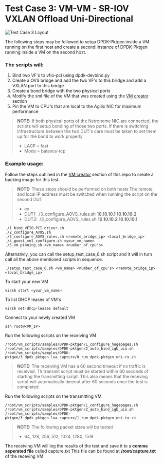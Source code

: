 # Test Case 3: VM-VM - SR-IOV VXLAN Offload Uni-Directional

![Test Case 3 Layout](https://github.com/netronome-support/IVG/blob/master/aovs_2.6B/test_case_2/test_case_2_layout.png?raw=true)

The following steps may be followed to setup DPDK-Pktgen inside a VM running on the first host and create a second instance of DPDK-Pktgen running inside a VM on the second host.

### The scripts will:
1. Bind two VF's to vfio-pci using dpdk-devbind.py
2. Create a OVS bridge and add the two VF's to this bridge and add a VXLAN port to this bridge
3. Create a bond bridge with the two physical ports
4. Modify the xml file of the VM that was created using the [VM creator](https://github.com/netronome-support/IVG/tree/master/aovs_2.6B/vm_creator/ubuntu) section
5. Pin the VM to CPU's that are local to the Agilio NIC for maximum performance

>**NOTE:**
>If both physical ports of the Netronome NIC are connected, the scripts will setup bonding of those two ports.
>If there is switching infrastructure between the two DUT's care must be taken to set them up for the bond to work properly
>- LACP = fast
>- Mode = balance-tcp

### Example usage:
Follow the steps outlined in the [VM creator](https://github.com/netronome-support/IVG/tree/master/aovs_2.6B/vm_creator/ubuntu) section of this repo to create a backing image for this test.
>**NOTE:**
>These steps should be performed on both hosts
>The remote and local IP address must be switched when running the script on the second DUT
>- ex
>- DUT1: ./3_configure_AOVS_rules.sh **10.10.10.1 10.10.10.2**
>- DUT2: ./3_configure_AOVS_rules.sh **10.10.10.2 10.10.10.1**
```
./1_bind_VFIO-PCI_driver.sh
./2_configure_AVOS.sh
./3_configure_AOVS_rules.sh <remote_bridge_ip> <local_bridge_ip>
./4_guest_xml_configure.sh <your_vm_name>
./5_vm_pinning.sh <vm_name> <number_of_cpu's>
```
Alternativly, you can call the setup_test_case_6.sh script and it will in turn call all the above mentioned scripts in sequence.
```
./setup_test_case_6.sh <vm_name> <number_of_cpu's> <remote_bridge_ip> <local_bridge_ip>
```
To start your new VM
```
virsh start <your_vm_name>
```
To list DHCP leases of VM's
```
virsh net-dhcp-leases default
```
Connect to your newly created VM
```
ssh root@<VM_IP>
```
Run the following scripts on the receiving VM
```
/root/vm_scripts/samples/DPDK-pktgen/1_configure_hugepages.sh
/root/vm_scripts/samples/DPDK-pktgen/2_auto_bind_igb_uio.sh
/root/vm_scripts/samples/DPDK-pktgen/3_dpdk_pktgen_lua_capture/0_run_dpdk-pktgen_uni-rx.sh
```
> **NOTE:**
> The receiving VM has a 60 second timeout if no traffic is received. Th transmit script must be started within 60 seconds of starting the transmitting script. This also means that the receving script will automatically timeout after 60 seconds once the test is completed

Run the following scripts on the transmitting VM
```
/root/vm_scripts/samples/DPDK-pktgen/1_configure_hugepages.sh
/root/vm_scripts/samples/DPDK-pktgen/2_auto_bind_igb_uio.sh
/root/vm_scripts/samples/DPDK-pktgen/3_dpdk_pktgen_lua_capture/1_run_dpdk-pktgen_uni-tx.sh
```
> **NOTE:**
> The following packet sizes will be tested
> - 64, 128, 256, 512, 1024, 1280, 1518

The receiving VM will log the results of the test and save it to a **comma seperated file** called capture.txt
This file can be found at **/root/capture.txt** of the receving VM
